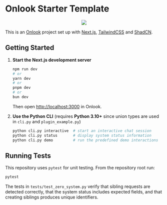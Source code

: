# Onlook Starter Template

<p align="center">
  <img src="app/favicon.ico" />
</p>

This is an [Onlook](https://onlook.com/) project set up with
[Next.js](https://nextjs.org/), [TailwindCSS](https://tailwindcss.com/) and
[ShadCN](https://ui.shadcn.com).

## Getting Started

1. **Start the Next.js development server**

   ```bash
   npm run dev
   # or
   yarn dev
   # or
   pnpm dev
   # or
   bun dev
   ```

   Then open [http://localhost:3000](http://localhost:3000) in Onlook.

2. **Use the Python CLI** (requires **Python 3.10+** since union types are used
   in `cli.py` and `plugin_example.py`)

   ```bash
   python cli.py interactive  # start an interactive chat session
   python cli.py status       # display system status information
   python cli.py demo         # run the predefined demo interactions
   ```

## Running Tests

This repository uses `pytest` for unit testing. From the repository root run:

```bash
pytest
```

The tests in `tests/test_zero_system.py` verify that sibling requests are
detected correctly, that the system status includes expected fields, and that
creating siblings produces unique identifiers.
